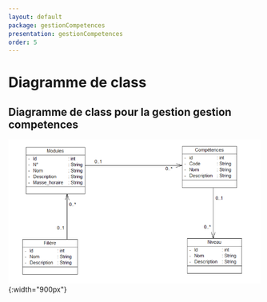 ```yaml
---
layout: default
package: gestionCompetences
presentation: gestionCompetences
order: 5
---
```


# Diagramme de class

<!-- new slide -->


## Diagramme de class pour la gestion gestion competences

![Diagramme de class pour la gestion des competences](./images/GestionCompetences.png){:width="900px"}

<!-- new slide -->